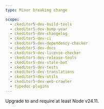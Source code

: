 ```yaml
---
type: Minor breaking change

scope:
  - ckeditor5-dev-build-tools
  - ckeditor5-dev-bump-year
  - ckeditor5-dev-changelog
  - ckeditor5-dev-ci
  - ckeditor5-dev-dependency-checker
  - ckeditor5-dev-docs
  - ckeditor5-dev-license-checker
  - ckeditor5-dev-release-tools
  - ckeditor5-dev-stale-bot
  - ckeditor5-dev-tests
  - ckeditor5-dev-translations
  - ckeditor5-dev-utils
  - ckeditor5-dev-web-crawler
  - typedoc-plugins
---
```


Upgrade to and require at least Node v24.11.

